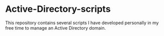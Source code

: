 # Active-Directory-scripts
This repository contains several scripts I have developed personally in my free time to manage an Active Directory domain.
